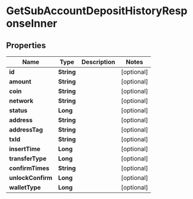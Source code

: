 

# GetSubAccountDepositHistoryResponseInner


## Properties

| Name | Type | Description | Notes |
|------------ | ------------- | ------------- | -------------|
|**id** | **String** |  |  [optional] |
|**amount** | **String** |  |  [optional] |
|**coin** | **String** |  |  [optional] |
|**network** | **String** |  |  [optional] |
|**status** | **Long** |  |  [optional] |
|**address** | **String** |  |  [optional] |
|**addressTag** | **String** |  |  [optional] |
|**txId** | **String** |  |  [optional] |
|**insertTime** | **Long** |  |  [optional] |
|**transferType** | **Long** |  |  [optional] |
|**confirmTimes** | **String** |  |  [optional] |
|**unlockConfirm** | **Long** |  |  [optional] |
|**walletType** | **Long** |  |  [optional] |



